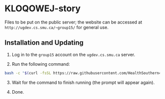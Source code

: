 # KLOQOWEJ-story

Files to be put on the public server;
the website can be accessed at `http://ugdev.cs.smu.ca/~group15/` for general use.

## Installation and Updating

1. Log in to the `group15` account on the `ugdev.cs.smu.ca` server.

2. Run the following command:

```bash
bash -c "$(curl -fsSL https://raw.githubusercontent.com/HealthSouthern48/KLOQOWEJ-story/main/install.sh)"
```

3. Wait for the command to finish running (the prompt will appear again).

4. Done.

